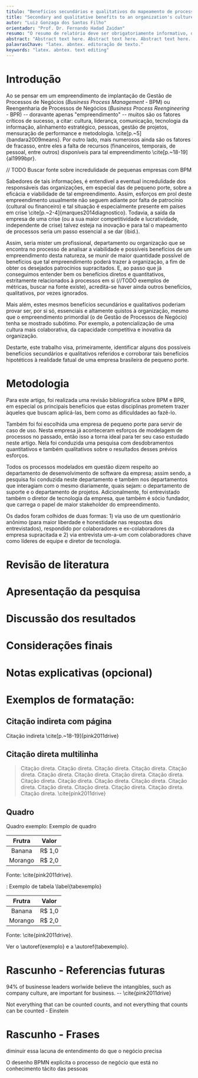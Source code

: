 ```yaml
---
titulo: "Benefícios secundários e qualitativos do mapeamento de processos para a cultura organizacional: estudo de caso de uma empresa de pequeno porte"
title: "Secondary and qualitative benefits to an organization's culture when mapping processes: case study of a brazillian small sized company"
autor: "Luiz Gonzaga dos Santos Filho"
orientador: "Prof. Dr. Fernando Hadad Zaidan"
resumo: "O resumo de relatório deve ser obrigatoriamente informativo, dando ao leitor a oportunidade de decidir se é ou não necessária a leitura completa do material. Atenção: não use TAB na primeira linha, fonte Arial tamanho 12, uso de espaço simples entre linhas e alinhamento justificado."
abstract: "Abstract text here. Abstract text here. Abstract text here. Abstract text here. Abstract text here. Abstract text here. Abstract text here. Abstract text here. Abstract text here. Abstract text here. Abstract text here. Abstract text here. Abstract text here. Abstract text here. Abstract text here. Abstract text here. Abstract text here. Abstract text here. Abstract text here. Abstract text here. "
palavrasChave: "latex. abntex. editoração de texto."
keywords: "latex. abntex. text editing"
---
```


# Introdução

Ao se pensar em um empreendimento de implantação de Gestão de Processos de Negócios (*Business Process Management* - BPM) ou Reengenharia de Processos de Negócios (*Business Process Reengineering* - BPR) -- doravante apenas "empreendimento" -- muitos são os fatores críticos de sucesso, a citar: cultura, liderança, comunicação, tecnologia da informação, alinhamento estratégico, pessoas, gestão de projetos, mensuração de performance e metodologia. \cite[p.~5]{bandara2009means}. Por outro lado, mais numerosos ainda são os fatores de fracasso, entre eles a falta de recursos (financeiros, temporais, de pessoal, entre outros) disponíveis para tal empreendimento \cite[p.~18-19]{al1999bpr}.

// TODO Buscar fonte sobre incredulidade de pequenas empresas com BPM

Sabedores de tais informações, é entendível a eventual incredulidade dos responsáveis das organizações, em especial das de pequeno porte, sobre a eficácia e viabilidade de tal empreendimento. Assim, esforços em prol deste empreendimento usualmente não seguem adiante por falta de patrocínio (cultural ou financeiro) e tal situação é especialmente presente em países em crise \cite[p.~2-4]{marques2014diagnostico}. Todavia, a saída da empresa de uma crise (ou a sua maior competitividade e lucratividade, independente de crise) talvez esteja na inovação e para tal o mapeamento de processos seria um passo essencial a se dar (ibid.).

Assim, seria mister um profissional, departamento ou organização que se encontra no processo de analisar a viabilidade e possíveis benefícios de um empreendimento desta natureza, se munir de maior quantidade possível de benefícios que tal empreendimento poderá trazer à organização, a fim de obter os desejados patrocínios supracitados. E, ao passo que já conseguimos entender bem os benefícios diretos e quantitativos, estritamente relacionados à processos em si (//TODO exemplos de métricas, buscar na fonte existe), acredita-se haver ainda outros benefícios, qualitativos, por vezes ignorados.

Mais além, estes mesmos benefícios secundários e qualitativos poderiam provar ser, por si só, essenciais e altamente quistos à organização, mesmo que o empreendimento primordial (o de Gestão de Processos de Negócio) tenha se mostrado subótimo. Por exemplo, a potencialização de uma cultura mais colaborativa, da capacidade competitiva e inovativa da organização.

Destarte, este trabalho visa, primeiramente, identificar alguns dos possíveis benefícios secundários e qualitativos referidos e corroborar tais benefícios hipotéticos à realidade fatual de uma empresa brasileira de pequeno porte.

# Metodologia

Para este artigo, foi realizada uma revisão bibliográfica sobre BPM e BPR, em especial os principais benefícios que estas disciplinas prometem trazer àqueles que buscam aplicá-las, bem como as dificuldades ao fazê-lo.

Também foi foi escolhida uma empresa de pequeno porte para servir de caso de uso. Nesta empresa já aconteceram esforços de modelagem de processos no passado, então isso a torna ideal para ter seu caso estudado neste artigo. Nela foi conduzida uma pesquisa com desdobramentos quantitativos e também qualitativos sobre o resultados desses prévios esforços.

Todos os processos modelados em questão dizem respeito ao departamento de desenvolvimento de software da empresa; assim sendo, a pesquisa foi conduzida neste departamento e também nos departamentos que interagiam com o mesmo diariamente, quais sejam: o departamento de suporte e o departamento de projetos. Adicionalmente, foi entrevistado também o diretor de tecnologia da empresa, que também é sócio fundador, que carrega o papel de maior stakeholder do empreendimento.

Os dados foram colhidos de duas formas: 1) via uso de um questionário anônimo (para maior liberdade e honestidade nas respostas dos entrevistados), respondido por colaboradores e ex-colaboradores da empresa supracitada e 2) via entrevista um-a-um com colaboradores chave como líderes de equipe e diretor de tecnologia.

# Revisão de literatura

# Apresentação da pesquisa

# Discussão dos resultados

# Considerações finais

# Notas explicativas (opcional)

# Exemplos de formatação:

## Citação indireta com página

Citação indireta \cite[p.~18-19]{pink2011drive}

## Citação direta multilinha

> Citação direta. Citação direta. Citação direta. Citação direta. Citação direta. Citação direta. Citação direta. Citação direta. Citação direta. Citação direta. Citação direta. Citação direta. Citação direta. Citação direta. Citação direta. Citação direta. Citação direta. Citação direta. Citação direta. \cite{pink2011drive}

## Quadro

Quadro exemplo: Exemplo de quadro

| Frutra | Valor |
|:------:|-------|
|Banana  | R$ 1,0|
|Morango | R$ 2,0|

Fonte: \cite{pink2011drive}.

: Exemplo de tabela \label{tabexemplo}

| Frutra | Valor |
|:------:|-------|
|Banana  | R$ 1,0|
|Morango | R$ 2,0|

Fonte: \cite{pink2011drive}.

Ver o \autoref{exemplo} e a \autoref{tabexemplo}.

# Rascunho - Referencias futuras

94% of businesse leaders worlwide believe the intangibles, such as company culture, are important for business. -- \cite{pink2011drive}

Not everything that can be counted counts, and not everything that counts can be counted - Einstein

# Rascunho - Frases

diminuir essa lacuna de entendimento do que o negócio precisa

O desenho BPMN explicita o processo de negócio que está no conhecimento tácito das pessoas
